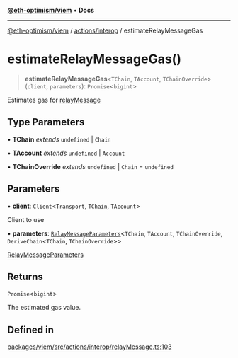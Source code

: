 [**@eth-optimism/viem**](../../../README.md) • **Docs**

***

[@eth-optimism/viem](../../../README.md) / [actions/interop](../README.md) / estimateRelayMessageGas

# estimateRelayMessageGas()

> **estimateRelayMessageGas**\<`TChain`, `TAccount`, `TChainOverride`\>(`client`, `parameters`): `Promise`\<`bigint`\>

Estimates gas for [relayMessage](relayMessage.md)

## Type Parameters

• **TChain** *extends* `undefined` \| `Chain`

• **TAccount** *extends* `undefined` \| `Account`

• **TChainOverride** *extends* `undefined` \| `Chain` = `undefined`

## Parameters

• **client**: `Client`\<`Transport`, `TChain`, `TAccount`\>

Client to use

• **parameters**: [`RelayMessageParameters`](../type-aliases/RelayMessageParameters.md)\<`TChain`, `TAccount`, `TChainOverride`, `DeriveChain`\<`TChain`, `TChainOverride`\>\>

[RelayMessageParameters](../type-aliases/RelayMessageParameters.md)

## Returns

`Promise`\<`bigint`\>

The estimated gas value.

## Defined in

[packages/viem/src/actions/interop/relayMessage.ts:103](https://github.com/ethereum-optimism/ecosystem/blob/a99a99e6e8edfe86cc9b244149f498f9122cc99b/packages/viem/src/actions/interop/relayMessage.ts#L103)
